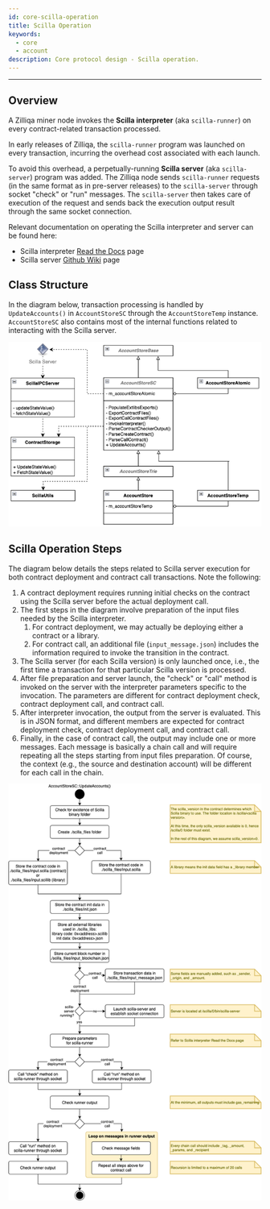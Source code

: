 ```yaml
---
id: core-scilla-operation
title: Scilla Operation
keywords:
  - core
  - account
description: Core protocol design - Scilla operation.
---
```


---

## Overview

A Zilliqa miner node invokes the **Scilla interpreter** (aka `scilla-runner`) on
every contract-related transaction processed.

In early releases of Zilliqa, the `scilla-runner` program was launched on every
transaction, incurring the overhead cost associated with each launch.

To avoid this overhead, a perpetually-running **Scilla server** (aka
`scilla-server`) program was added. The Zilliqa node sends `scilla-runner`
requests (in the same format as in pre-server releases) to the `scilla-server`
through socket "check" or "run" messages. The `scilla-server` then takes care of
execution of the request and sends back the execution output result through the
same socket connection.

Relevant documentation on operating the Scilla interpreter and server can be
found here:

- Scilla interpreter
  [Read the Docs](https://scilla.readthedocs.io/en/latest/interface.html) page
- Scilla server
  [Github Wiki](https://github.com/Zilliqa/scilla/wiki/Scilla-Server-API) page

## Class Structure

In the diagram below, transaction processing is handled by `UpdateAccounts()` in
`AccountStoreSC` through the `AccountStoreTemp` instance. `AccountStoreSC` also
contains most of the internal functions related to interacting with the Scilla
server.

![image01](../../../assets/img/contributors/core/scilla-operation/image01.png)

## Scilla Operation Steps

The diagram below details the steps related to Scilla server execution for both
contract deployment and contract call transactions. Note the following:

1. A contract deployment requires running initial checks on the contract using
   the Scilla server before the actual deployment call.
1. The first steps in the diagram involve preparation of the input files needed
   by the Scilla interpreter.
   1. For contract deployment, we may actually be deploying either a contract or
      a library.
   1. For contract call, an additional file (`input_message.json`) includes the
      information required to invoke the transition in the contract.
1. The Scilla server (for each Scilla version) is only launched once, i.e., the
   first time a transaction for that particular Scilla version is processed.
1. After file preparation and server launch, the "check" or "call" method is
   invoked on the server with the interpreter parameters specific to the
   invocation. The parameters are different for contract deployment check,
   contract deployment call, and contract call.
1. After interpreter invocation, the output from the server is evaluated. This
   is in JSON format, and different members are expected for contract deployment
   check, contract deployment call, and contract call.
1. Finally, in the case of contract call, the output may include one or more
   messages. Each message is basically a chain call and will require repeating
   all the steps starting from input files preparation. Of course, the context
   (e.g., the source and destination account) will be different for each call in
   the chain.

![image02](../../../assets/img/contributors/core/scilla-operation/image02.png)
